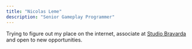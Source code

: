 ```yaml
---
title: "Nicolas Leme"
description: "Senior Gameplay Programmer"
---
```

Trying to figure out my place on the internet, associate at [Studio Bravarda](https://studiobravarda.com/) and open to new opportunities.